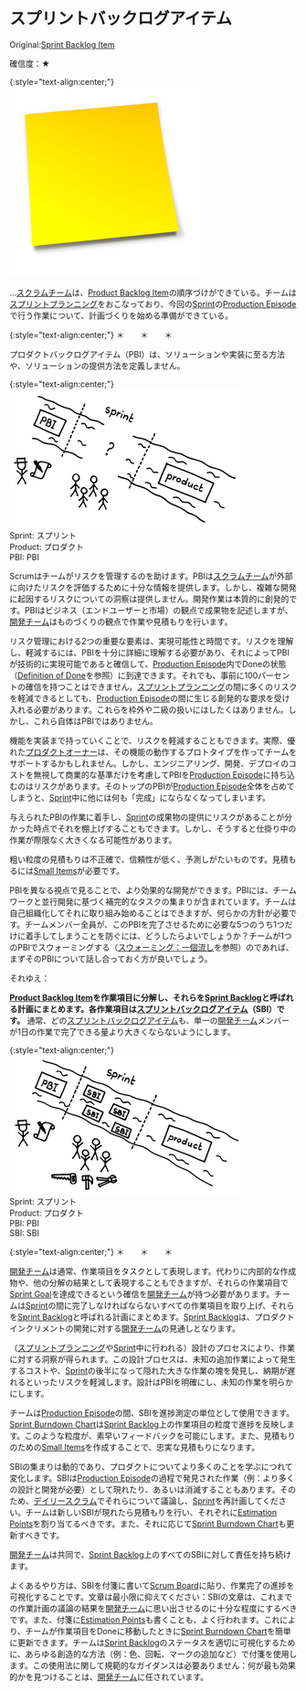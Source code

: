 # スプリントバックログアイテム

 Original:[Sprint Backlog Item](https://sites.google.com/a/scrumplop.org/published-patterns/value-stream/sprint-backlog/sprint-backlog-item)

確信度：★

{:style="text-align:center;"}
![ch03_40_73_Sprint_Backlog_Item1](Images/ch03_40_73_Sprint_Backlog_Item1.png)

…​[スクラムチーム](ch02_07_7_Scrum_Team.md)は、​[Product Backlog Item](https://sites.google.com/a/scrumplop.org/published-patterns/value-stream/product-backlog/product-backlog-item)​の順序づけができている。チームは[スプリントプランニング](ch02_25_24_Sprint_Planning.md)をおこなっており、今回の​[Sprint](https://sites.google.com/a/scrumplop.org/published-patterns/value-stream/sprint)の[Production Episode](https://sites.google.com/a/scrumplop.org/published-patterns/value-stream/production-episode)で行う作業について、計画づくりを始める準備ができている。

{:style="text-align:center;"}
＊　　＊　　＊

プロダクトバックログアイテム（PBI）は、ソリューションや実装に至る方法や、ソリューションの提供方法を定義しません。

{:style="text-align:center;"}
![ch03_40_73_Sprint_Backlog_Item2](Images/ch03_40_73_Sprint_Backlog_Item2.png)<br>
Sprint: スプリント<br>Product: プロダクト<br>PBI: PBI

Scrumはチームがリスクを管理するのを助けます。PBIは[スクラムチーム](ch02_07_7_Scrum_Team.md)が外部に向けたリスクを評価するために十分な情報を提供します。しかし、複雑な開発に起因するリスクについての洞察は提供しません。開発作業は本質的に創発的です。PBIはビジネス（エンドユーザーと市場）の観点で成果物を記述しますが、[開発チーム](ch02_14_14_Development_Team.md)はものづくりの観点で作業や見積もりを行います。

リスク管理における2つの重要な要素は、実現可能性と時間です。リスクを理解し、軽減するには、PBIを十分に詳細に理解する必要があり、それによってPBIが技術的に実現可能であると確信して、[Production Episode](https://sites.google.com/a/scrumplop.org/published-patterns/value-stream/production-episode)内でDoneの状態（[Definition of Done](https://sites.google.com/a/scrumplop.org/published-patterns/value-stream/definition-of-done)を参照）に到達できます。それでも、事前に100パーセントの確信を持つことはできません。[スプリントプランニング](ch02_25_24_Sprint_Planning.md)の間に多くのリスクを軽減できるとしても、[Production Episode](https://sites.google.com/a/scrumplop.org/published-patterns/value-stream/production-episode)の間に生じる創発的な要求を受け入れる必要があります。これらを枠外や二級の扱いにはしたくはありません。しかし、これら自体はPBIではありません。

機能を実装まで持っていくことで、リスクを軽減することもできます。実際、優れた[プロダクトオーナー](ch02_11_11_Product_Owner.md)は、その機能の動作するプロトタイプを作ってチームをサポートするかもしれません。しかし、エンジニアリング、開発、デプロイのコストを無視して商業的な基準だけを考慮してPBIを[Production Episode](https://sites.google.com/a/scrumplop.org/published-patterns/value-stream/production-episode)に持ち込むのはリスクがあります。そのトップのPBIが[Production Episode](https://sites.google.com/a/scrumplop.org/published-patterns/value-stream/production-episode)全体を占めてしまうと、[Sprint](https://sites.google.com/a/scrumplop.org/published-patterns/value-stream/sprint)中に他には何も「完成」にならなくなってしまいます。

与えられたPBIの作業に着手し、[Sprint](https://sites.google.com/a/scrumplop.org/published-patterns/value-stream/sprint)の成果物の提供にリスクがあることが分かった時点でそれを棚上げすることもできます。しかし、そうすると仕掛り中の作業が際限なく大きくなる可能性があります。

粗い粒度の見積もりは不正確で、信頼性が低く、予測しがたいものです。見積もるには[Small Items](https://sites.google.com/a/scrumplop.org/published-patterns/value-stream/small-items)が必要です。

PBIを異なる視点で見ることで、より効果的な開発ができます。PBIには、チームワークと並行開発に基づく補完的なタスクの集まりが含まれています。チームは自己組織化してそれに取り組み始めることはできますが、何らかの方針が必要です。チームメンバー全員が、このPBIを完了させるために必要な5つのうち1つだけに着手してしまうことを防ぐには、どうしたらよいでしょうか？チームが1つのPBIでスウォーミングする（[スウォーミング：一個流し](ch02_26_25_Swarming_One_Piece_Continuous_Flow.md)を参照）のであれば、まずそのPBIについて話し合っておく方が良いでしょう。

それゆえ：

**[Product Backlog Item](https://sites.google.com/a/scrumplop.org/published-patterns/value-stream/product-backlog/product-backlog-item)を作業項目に分解し、それらを[Sprint Backlog](https://sites.google.com/a/scrumplop.org/published-patterns/value-stream/sprint-backlog)と呼ばれる計画にまとめます。各作業項目は[スプリントバックログアイテム](ch03_40_73_Sprint_Backlog_Item.md)（SBI）です。** 通常、どの[スプリントバックログアイテム](ch03_40_73_Sprint_Backlog_Item.md)も、単一の[開発チーム](ch02_14_14_Development_Team.md)メンバーが1日の作業で完了できる量より大きくならないようにします。

{:style="text-align:center;"}
![ch03_40_73_Sprint_Backlog_Item3](Images/ch03_40_73_Sprint_Backlog_Item3.png)<br>
Sprint: スプリント<br>Product: プロダクト<br>PBI: PBI<br>SBI: SBI

{:style="text-align:center;"}
＊　　＊　　＊

[開発チーム](ch02_14_14_Development_Team.md)は通常、作業項目をタスクとして表現します。代わりに内部的な作成物や、他の分解の結果として表現することもできますが、それらの作業項目で[Sprint Goal](https://sites.google.com/a/scrumplop.org/published-patterns/value-stream/sprint-goal)を達成できるという確信を[開発チーム](ch02_14_14_Development_Team.md)が持つ必要があります。チームは[Sprint](https://sites.google.com/a/scrumplop.org/published-patterns/value-stream/sprint)の間に完了しなければならないすべての作業項目を取り上げ、それらを[Sprint Backlog](https://sites.google.com/a/scrumplop.org/published-patterns/value-stream/sprint-backlog)と呼ばれる計画にまとめます。[Sprint Backlog](https://sites.google.com/a/scrumplop.org/published-patterns/value-stream/sprint-backlog)は、プロダクトインクリメントの開発に対する[開発チーム](ch02_14_14_Development_Team.md)の見通しとなります。

（[スプリントプランニング](ch02_25_24_Sprint_Planning.md)や[Sprint](https://sites.google.com/a/scrumplop.org/published-patterns/value-stream/sprint)中に行われる）設計のプロセスにより、作業に対する洞察が得られます。この設計プロセスは、未知の追加作業によって発生するコストや、[Sprint](https://sites.google.com/a/scrumplop.org/published-patterns/value-stream/sprint)の後半になって隠れた大きな作業の塊を発見し、納期が遅れるといったリスクを軽減します。設計はPBIを明確にし、未知の作業を明らかにします。

チームは[Production Episode](https://sites.google.com/a/scrumplop.org/published-patterns/value-stream/production-episode)の間、SBIを進捗測定の単位として使用できます。[Sprint Burndown Chart](https://sites.google.com/a/scrumplop.org/published-patterns/value-stream/information-radiator/sprint-burndown-chart)は[Sprint Backlog](https://sites.google.com/a/scrumplop.org/published-patterns/value-stream/sprint-backlog)上の作業項目の粒度で進捗を反映します。このような粒度が、素早いフィードバックを可能にします。また、見積もりのための[Small Items](https://sites.google.com/a/scrumplop.org/published-patterns/value-stream/small-items)を作成することで、忠実な見積もりになります。

SBIの集まりは動的であり、プロダクトについてより多くのことを学ぶにつれて変化します。SBIは[Production Episode](https://sites.google.com/a/scrumplop.org/published-patterns/value-stream/production-episode)の過程で発見された作業（例：より多くの設計と開発が必要）として現れたり、あるいは消滅することもあります。そのため、[デイリースクラム](ch02_30_29_Daily_Scrum.md)でそれらについて議論し、[Sprint](https://sites.google.com/a/scrumplop.org/published-patterns/value-stream/sprint)を再計画してください。チームは新しいSBIが現れたら見積もりを行い、それぞれに[Estimation Points](https://sites.google.com/a/scrumplop.org/published-patterns/value-stream/estimation-points)を割り当てるべきです。また、それに応じて[Sprint Burndown Chart](https://sites.google.com/a/scrumplop.org/published-patterns/value-stream/information-radiator/sprint-burndown-chart)も更新すべきです。

[開発チーム](ch02_14_14_Development_Team.md)は共同で、[Sprint Backlog](https://sites.google.com/a/scrumplop.org/published-patterns/value-stream/sprint-backlog)上のすべてのSBIに対して責任を持ち続けます。

よくあるやり方は、SBIを付箋に書いて[Scrum Board](https://sites.google.com/a/scrumplop.org/published-patterns/value-stream/information-radiator/scrum-board)に貼り、作業完了の進捗を可視化することです。文章は最小限に抑えてください：SBIの文章は、これまでの作業計画の議論の結果を[開発チーム](ch02_14_14_Development_Team.md)に思い出させるのに十分な程度にするべきです。また、付箋に[Estimation Points](https://sites.google.com/a/scrumplop.org/published-patterns/value-stream/estimation-points)も書くことも、よく行われます。これにより、チームが作業項目をDoneに移動したときに[Sprint Burndown Chart](https://sites.google.com/a/scrumplop.org/published-patterns/value-stream/information-radiator/sprint-burndown-chart)を簡単に更新できます。チームは[Sprint Backlog](https://sites.google.com/a/scrumplop.org/published-patterns/value-stream/sprint-backlog)のステータスを適切に可視化するために、あらゆる創造的な方法（例：色、回転、マークの追加など）で付箋を使用します。この使用法に関して規範的なガイダンスは必要ありません：何が最も効果的かを見つけることは、[開発チーム](ch02_14_14_Development_Team.md)に任されています。

